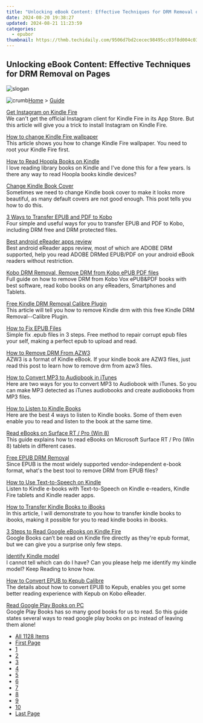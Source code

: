 ```yaml
---
title: "Unlocking eBook Content: Effective Techniques for DRM Removal on Pages"
date: 2024-08-20 19:38:27
updated: 2024-08-21 11:23:59
categories:
  - epubor
thumbnail: https://thmb.techidaily.com/9506d7bd2cecec98495cc03f8d004c03b0c85881c0a7db857ddbaa57f04d4e15.jpg
---
```


## Unlocking eBook Content: Effective Techniques for DRM Removal on Pages

![slogan](http://www.epubor.com/images/guide-banner-word.png)

![crumb](http://www.epubor.com/images/ol_home.png)[Home](https://tools.techidaily.com/epubor/products/) \> [Guide](https://tools.techidaily.com/epubor/products/)

[Get Instagram on Kindle Fire](https://tools.techidaily.com/epubor/products/)  
 We can't get the official Instagram client for Kindle Fire in its App Store. But this article will give you a trick to install Instagram on Kindle Fire.

[How to change Kindle Fire wallpaper](https://tools.techidaily.com/epubor/products/)  
 This article shows you how to change Kindle Fire wallpaper. You need to root your Kindle Fire first.

[How to Read Hoopla Books on Kindle](https://tools.techidaily.com/epubor/products/)  
 I love reading library books on Kindle and I've done this for a few years. Is there any way to read Hoopla books kindle devices?

[Change Kindle Book Cover](https://tools.techidaily.com/epubor/products/)  
 Sometimes we need to change Kindle book cover to make it looks more beautiful, as many default covers are not good enough. This post tells you how to do this.

[3 Ways to Transfer EPUB and PDF to Kobo](https://tools.techidaily.com/epubor/transfer/)  
 Four simple and useful ways for you to transfer EPUB and PDF to Kobo, including DRM free and DRM protected files.

[Best android eReader apps review](https://tools.techidaily.com/epubor/reader/)  
 Best android eReader apps review, most of which are ADOBE DRM supported, help you read ADOBE DRMed EPUB/PDF on your android eBook readers without restriction.

[Kobo DRM Removal, Remove DRM from Kobo ePUB PDF files](https://tools.techidaily.com/epubor/products/)  
 Full guide on how to remove DRM from Kobo Vox ePUB&PDF books with best software, read kobo books on any eReaders, Smartphones and Tablets.

[Free Kindle DRM Removal Calibre Plugin](https://tools.techidaily.com/epubor/products/)  
 This article will tell you how to remove Kindle drm with this free Kindle DRM Removal--Calibre Plugin.

[How to Fix EPUB Files](https://tools.techidaily.com/epubor/products/)  
 Simple fix .epub files in 3 steps. Free method to repair corrupt epub files your self, making a perfect epub to upload and read.

[How to Remove DRM From AZW3](https://tools.techidaily.com/epubor/products/)  
 AZW3 is a format of Kindle eBook. If your kindle book are AZW3 files, just read this post to learn how to remove drm from azw3 files.

[How to Convert MP3 to Audiobook in iTunes](https://tools.techidaily.com/epubor/products/)  
 Here are two ways for you to convert MP3 to Audiobook with iTunes. So you can make MP3 detected as iTunes audiobooks and create audiobooks from MP3 files.

[How to Listen to Kindle Books](https://tools.techidaily.com/epubor/products/)  
 Here are the best 4 ways to listen to Kindle books. Some of them even enable you to read and listen to the book at the same time.

[Read eBooks on Surface RT / Pro (Win 8)](http://www.epubor.com/read-ebooks-on-surface-rt-pro-win-8.html)  
 This guide explains how to read eBooks on Microsoft Surface RT / Pro (Win 8) tablets in different cases.

[Free EPUB DRM Removal](https://tools.techidaily.com/epubor/products/)  
 Since EPUB is the most widely supported vendor-independent e-book format, what's the best tool to remove DRM from EPUB files?

[How to Use Text-to-Speech on Kindle](https://tools.techidaily.com/epubor/products/)  
 Listen to Kindle e-books with Text-to-Speech on Kindle e-readers, Kindle Fire tablets and Kindle reader apps.

[How to Transfer Kindle Books to iBooks](https://tools.techidaily.com/epubor/products/)  
 In this article, I will demonstrate to you how to transfer kindle books to ibooks, making it possible for you to read kindle books in ibooks.

[3 Steps to Read Google eBooks on Kindle Fire](https://tools.techidaily.com/epubor/products/)  
 Google Books can’t be read on Kindle fire directly as they're epub format, but we can give you a surprise only few steps.

[Identify Kindle model](https://tools.techidaily.com/epubor/products/)  
 I cannot tell which can do I have? Can you please help me identify my kindle model? Keep Reading to know how.

[How to Convert EPUB to Kepub Calibre](https://tools.techidaily.com/epubor/products/)  
 The details about how to convert EPUB to Kepub, enables you get some better reading experience with Kepub on Kobo eReader.

[Read Google Play Books on PC](https://tools.techidaily.com/epubor/products/)  
 Google Play Books has so many good books for us to read. So this guide states several ways to read google play books on pc instead of leaving them alone!

* [All 1128 Items](https://tools.techidaily.com/epubor/products/)
* [First Page](https://tools.techidaily.com/epubor/products/)
* [1](https://tools.techidaily.com/epubor/products/)
* [2](https://tools.techidaily.com/epubor/products/)
* [3](https://tools.techidaily.com/epubor/products/)
* [4](https://tools.techidaily.com/epubor/products/)
* [5](https://tools.techidaily.com/epubor/products/)
* [6](https://tools.techidaily.com/epubor/products/)
* [7](https://tools.techidaily.com/epubor/products/)
* [8](https://tools.techidaily.com/epubor/products/)
* [9](https://tools.techidaily.com/epubor/products/)
* [10](https://tools.techidaily.com/epubor/products/)
* [Last Page](https://tools.techidaily.com/epubor/products/)

<ins class="adsbygoogle"
     style="display:block"
     data-ad-format="autorelaxed"
     data-ad-client="ca-pub-7571918770474297"
     data-ad-slot="1223367746"></ins>



<ins class="adsbygoogle"
     style="display:block"
     data-ad-client="ca-pub-7571918770474297"
     data-ad-slot="8358498916"
     data-ad-format="auto"
     data-full-width-responsive="true"></ins>
